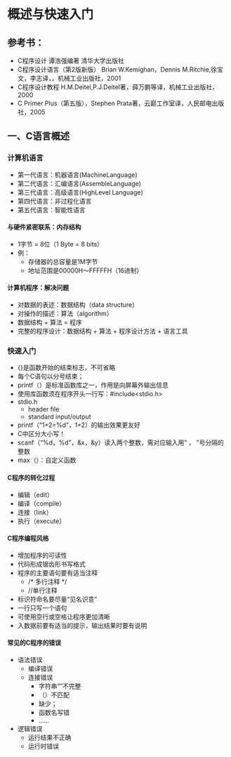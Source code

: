 # 概述与快速入门

## 参考书：
- C程序设计 谭浩强编著 清华大学出版社
- C程序设计语言（第2版新版） Brian W.Kemighan，Dennis M.Ritchie,徐宝文，李志译，，机械工业出版社，2001
- C程序设计教程 H.M.Deitel,P.J.Deitel著，薛万鹏等译，机械工业出版社，2000
- C Primer Plus（第五版），Stephen Prata著，云巅工作室译，人民邮电出版社，2005

## 一、C语言概述

### 计算机语言
- 第一代语言：机器语言(MachineLanguage) 
- 第二代语言：汇编语言(AssembleLanguage) 
- 第三代语言：高级语言(HighLevel Language) 
- 第四代语言：非过程化语言 
- 第五代语言：智能性语言

#### 与硬件紧密联系：内存结构
- 1字节 = 8位（1 Byte = 8 bits）
- 例：
  - 存储器的总容量是1M字节
  - 地址范围是00000H～FFFFFH（16进制）
#### 计算机程序：解决问题
- 对数据的表述：数据结构（data structure）
- 对操作的描述：算法（algorithm）
- 数据结构 + 算法 = 程序
- 完整的程序设计：数据结构 + 算法 + 程序设计方法 + 语言工具

### 快速入门
- {}是函数开始的结束标志，不可省略
- 每个C语句以分号结束；
- printf（）是标准函数库之一，作用是向屏幕外输出信息
- 使用库函数须在程序开头一行写：#include<stdio.h>
- stdio.h
  - header file
  - standard input/output
- printf（“1+2=%d”，1+2）的输出效果更友好
- C中区分大小写！
- scanf（“%d，%d”，&x，&y）读入两个整数，需对应输入用“ ， ”号分隔的整数
- max（）：自定义函数
#### C程序的转化过程
- 编辑（edit）
- 编译（compile）
- 连接（link）
- 执行（execute）

#### C程序编程风格
- 增加程序的可读性
- 代码形成锯齿形书写格式
- 程序的主要语句要有适当注释
  - /* 多行注释 */
  - //单行注释
- 标识符命名要尽量“见名识意”
- 一行只写一个语句
- 可使用空行或空格让程序更加清晰
- 入数据前要有适当的提示，输出结果时要有说明
#### 常见的C程序的错误
- 语法错误
  - 编译错误
  - 连接错误
    - 字符串“”不完整
    - （）不匹配
    - 缺少；
    - 函数名写错
    - ......
- 逻辑错误
  - 运行结果不正确
  - 运行时错误
